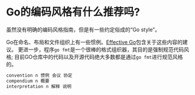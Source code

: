 # Go的编码风格有什么推荐吗?

虽然没有明确的编码风格指南，但是有一些约定俗成的“Go style”。

Go在命名、布局和文件组织上有一些惯例。[Effective Go](https://golang.org/doc/effective_go.html)包含关于这些内容的建议。 更进一步，程序`go fmt`是一个很棒的格式组织器，其目的是强制规范代码风格; 目前GO仓库中的代码以及开源代码绝大多数都是通过`go fmt`进行规范风格的。



```go
convention n 惯例 会议 协定
compendium n 概要
interpretation n 解释 说明
```


